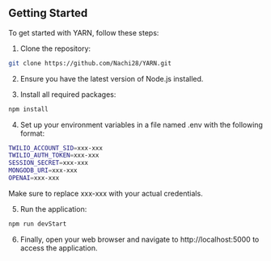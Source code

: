 ## Getting Started

To get started with YARN, follow these steps:

1. Clone the repository:

```bash
git clone https://github.com/Nachi28/YARN.git
```
2. Ensure you have the latest version of Node.js installed.

3. Install all required packages:
```bash
npm install
```
4. Set up your environment variables in a file named .env with the following format:
```bash
TWILIO_ACCOUNT_SID=xxx-xxx
TWILIO_AUTH_TOKEN=xxx-xxx
SESSION_SECRET=xxx-xxx
MONGODB_URI=xxx-xxx
OPENAI=xxx-xxx
```
Make sure to replace xxx-xxx with your actual credentials.

5. Run the application:
```bash
npm run devStart
```
6. Finally, open your web browser and navigate to http://localhost:5000 to access the application.

